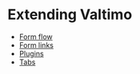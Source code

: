 # Extending Valtimo

* [Form flow](form-flow/form-flow.md)
* [Form links](form-link/form-link.md)
* [Plugins](plugin/plugins.md)
* [Tabs](tabs/tabs.md)
